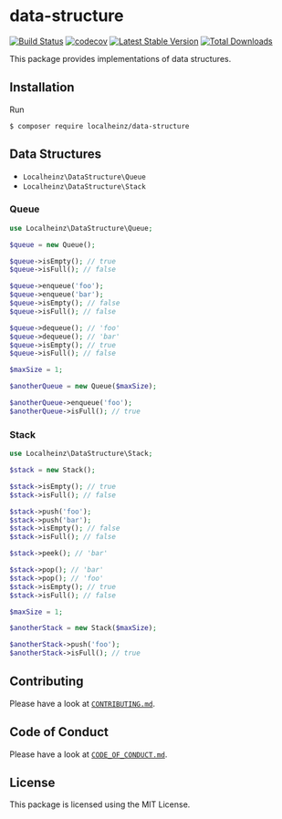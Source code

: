 # data-structure

[![Build Status](https://travis-ci.org/localheinz/data-structure.svg?branch=master)](https://travis-ci.org/localheinz/data-structure)
[![codecov](https://codecov.io/gh/localheinz/data-structure/branch/master/graph/badge.svg)](https://codecov.io/gh/localheinz/data-structure)
[![Latest Stable Version](https://poser.pugx.org/localheinz/data-structure/v/stable)](https://packagist.org/packages/localheinz/data-structure)
[![Total Downloads](https://poser.pugx.org/localheinz/data-structure/downloads)](https://packagist.org/packages/localheinz/data-structure)

This package provides implementations of data structures.

## Installation

Run

```
$ composer require localheinz/data-structure
```

## Data Structures

* `Localheinz\DataStructure\Queue`
* `Localheinz\DataStructure\Stack`

### Queue

```php
use Localheinz\DataStructure\Queue;

$queue = new Queue();

$queue->isEmpty(); // true
$queue->isFull(); // false

$queue->enqueue('foo');
$queue->enqueue('bar');
$queue->isEmpty(); // false
$queue->isFull(); // false

$queue->dequeue(); // 'foo'
$queue->dequeue(); // 'bar'
$queue->isEmpty(); // true
$queue->isFull(); // false

$maxSize = 1;

$anotherQueue = new Queue($maxSize);

$anotherQueue->enqueue('foo');
$anotherQueue->isFull(); // true
```

### Stack

```php
use Localheinz\DataStructure\Stack;

$stack = new Stack();

$stack->isEmpty(); // true
$stack->isFull(); // false

$stack->push('foo');
$stack->push('bar');
$stack->isEmpty(); // false
$stack->isFull(); // false

$stack->peek(); // 'bar'

$stack->pop(); // 'bar'
$stack->pop(); // 'foo'
$stack->isEmpty(); // true
$stack->isFull(); // false

$maxSize = 1;

$anotherStack = new Stack($maxSize);

$anotherStack->push('foo');
$anotherStack->isFull(); // true
```

## Contributing

Please have a look at [`CONTRIBUTING.md`](.github/CONTRIBUTING.md).

## Code of Conduct

Please have a look at [`CODE_OF_CONDUCT.md`](.github/CODE_OF_CONDUCT.md).

## License

This package is licensed using the MIT License.
